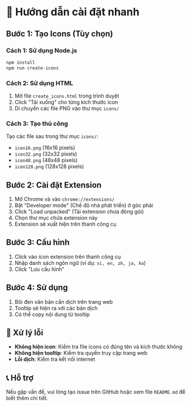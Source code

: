 # 🚀 Hướng dẫn cài đặt nhanh

## Bước 1: Tạo Icons (Tùy chọn)

### Cách 1: Sử dụng Node.js
```bash
npm install
npm run create-icons
```

### Cách 2: Sử dụng HTML
1. Mở file `create_icons.html` trong trình duyệt
2. Click "Tải xuống" cho từng kích thước icon
3. Di chuyển các file PNG vào thư mục `icons/`

### Cách 3: Tạo thủ công
Tạo các file sau trong thư mục `icons/`:
- `icon16.png` (16x16 pixels)
- `icon32.png` (32x32 pixels)
- `icon48.png` (48x48 pixels)
- `icon128.png` (128x128 pixels)

## Bước 2: Cài đặt Extension

1. Mở Chrome và vào `chrome://extensions/`
2. Bật "Developer mode" (Chế độ nhà phát triển) ở góc phải
3. Click "Load unpacked" (Tải extension chưa đóng gói)
4. Chọn thư mục chứa extension này
5. Extension sẽ xuất hiện trên thanh công cụ

## Bước 3: Cấu hình

1. Click vào icon extension trên thanh công cụ
2. Nhập danh sách ngôn ngữ (ví dụ: `vi, en, zh, ja, ko`)
3. Click "Lưu cấu hình"

## Bước 4: Sử dụng

1. Bôi đen văn bản cần dịch trên trang web
2. Tooltip sẽ hiện ra với các bản dịch
3. Có thể copy nội dung từ tooltip

## 🐛 Xử lý lỗi

- **Không hiện icon**: Kiểm tra file icons có đúng tên và kích thước không
- **Không hiện tooltip**: Kiểm tra quyền truy cập trang web
- **Lỗi dịch**: Kiểm tra kết nối internet

## 📞 Hỗ trợ

Nếu gặp vấn đề, vui lòng tạo issue trên GitHub hoặc xem file `README.md` để biết thêm chi tiết. 